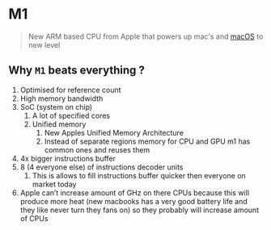 # M1

> New ARM based CPU from Apple that powers up mac's and [macOS](../../../Programming/OS's/macOS.md) to new level

## Why `M1` beats everything ?

1. Optimised for reference count
2. High memory bandwidth
3. SoC (system on chip)
    1. A lot of specified cores
    2. Unified memory
        1. New Apples Unified Memory Architecture
        2. Instead of separate regions memory for CPU and GPU m1 has common ones and reuses them
4. 4x bigger instructions buffer
5. 8 (4 everyone else) of instructions decoder units
    1. This is allows to fill instructions buffer quicker then everyone on market today
6. Apple can’t increase amount of GHz on there CPUs because this will produce more heat (new macbooks has a very good battery life and they like never turn they fans on) so they probably will increase amount of CPUs
